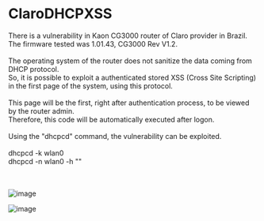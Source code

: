 # ClaroDHCPXSS

There is a vulnerability in Kaon CG3000 router of Claro provider in Brazil.<br>
The firmware tested was 1.01.43, CG3000 Rev V1.2.<br>
<br>
The operating system of the router does not sanitize the data coming from DHCP protocol.<br>
So, it is possible to exploit a authenticated stored XSS (Cross Site Scripting) in the first page of the system, using this protocol.<br><br>
This page will be the first, right after authentication process, to be viewed by the router admin.<br>
Therefore, this code will be automatically executed after logon.<br><br>
Using the "dhcpcd" command, the vulnerability can be exploited.<br>
<br>
dhcpcd -k wlan0<br>
dhcpcd -n wlan0 -h "<script>alert('XSS')</script>"<br>
<br>
<br>


![image](https://github.com/user-attachments/assets/555655dd-72d3-43a6-925e-c6e9fc581019)

![image](https://github.com/user-attachments/assets/b562135d-31fe-47a6-b53e-10e19044c97b)


